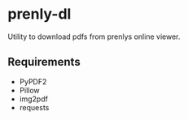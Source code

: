 # prenly-dl

Utility to download pdfs from prenlys online viewer.

## Requirements
* PyPDF2
* Pillow
* img2pdf
* requests